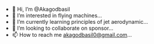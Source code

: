 - 👋 Hi, I’m @Akagodbasil
- 👀 I’m interested in flying machines...
- 🌱 I’m currently learning principles of jet aerodynamic...
- 💞️ I’m looking to collaborate on sponsor...
- 📫 How to reach me akagodbasil0@gmail.com...

<!---
Akagodbasil/Akagodbasil is a ✨ special ✨ repository because its `README.md` (this file) appears on your GitHub profile.
You can click the Preview link to take a look at your changes.
--->

